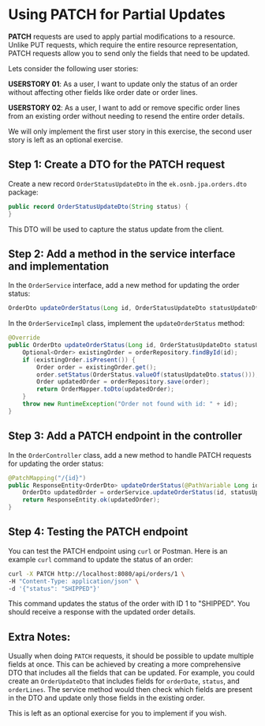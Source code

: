 # Using PATCH for Partial Updates

**PATCH** requests are used to apply partial modifications to a resource. Unlike PUT requests, which require the entire resource representation, PATCH requests allow you to send only the fields that need to be updated.

Lets consider the following user stories:

**USERSTORY 01**: As a user, I want to update only the status of an order without affecting other fields like order date or order lines.

**USERSTORY 02**: As a user, I want to add or remove specific order lines from an existing order without needing to resend the entire order details.

We will only implement the first user story in this exercise, the second user story is left as an optional exercise.


## Step 1: Create a DTO for the PATCH request
Create a new record `OrderStatusUpdateDto` in the `ek.osnb.jpa.orders.dto` package:

```java
public record OrderStatusUpdateDto(String status) {
}
```
This DTO will be used to capture the status update from the client.

## Step 2: Add a method in the service interface and implementation
In the `OrderService` interface, add a new method for updating the order status:

```java
OrderDto updateOrderStatus(Long id, OrderStatusUpdateDto statusUpdateDto);
```

In the `OrderServiceImpl` class, implement the `updateOrderStatus` method:

```java
@Override
public OrderDto updateOrderStatus(Long id, OrderStatusUpdateDto statusUpdateDto) {
    Optional<Order> existingOrder = orderRepository.findById(id);
    if (existingOrder.isPresent()) {
        Order order = existingOrder.get();
        order.setStatus(OrderStatus.valueOf(statusUpdateDto.status()));
        Order updatedOrder = orderRepository.save(order);
        return OrderMapper.toDto(updatedOrder);
    }
    throw new RuntimeException("Order not found with id: " + id);
}
```

## Step 3: Add a PATCH endpoint in the controller
In the `OrderController` class, add a new method to handle PATCH requests for updating the order status:

```java
@PatchMapping("/{id}")
public ResponseEntity<OrderDto> updateOrderStatus(@PathVariable Long id, @RequestBody OrderStatusUpdateDto statusUpdateDto) {
    OrderDto updatedOrder = orderService.updateOrderStatus(id, statusUpdateDto);
    return ResponseEntity.ok(updatedOrder);
}
```

## Step 4: Testing the PATCH endpoint
You can test the PATCH endpoint using `curl` or Postman. Here is an example `curl` command to update the status of an order:
```bash
curl -X PATCH http://localhost:8080/api/orders/1 \
-H "Content-Type: application/json" \
-d '{"status": "SHIPPED"}'
```
This command updates the status of the order with ID 1 to "SHIPPED". You should receive a response with the updated order details.

## Extra Notes:

Usually when doing `PATCH` requests, it should be possible to update multiple fields at once. This can be achieved by creating a more comprehensive DTO that includes all the fields that can be updated. For example, you could create an `OrderUpdateDto` that includes fields for `orderDate`, `status`, and `orderLines`. The service method would then check which fields are present in the DTO and update only those fields in the existing order.

This is left as an optional exercise for you to implement if you wish.
